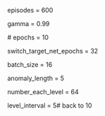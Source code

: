 episodes = 600

gamma = 0.99

\# epochs = 10

switch_target_net_epochs = 32

batch_size = 16

anomaly_length = 5

number_each_level = 64

level_interval = 5# back to 10
